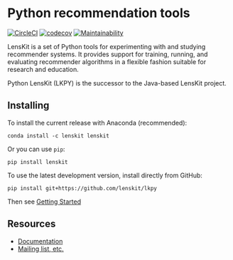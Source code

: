 # Python recommendation tools

[![CircleCI](https://circleci.com/gh/lenskit/lkpy.svg?style=svg)](https://circleci.com/gh/lenskit/lkpy)
[![codecov](https://codecov.io/gh/lenskit/lkpy/branch/master/graph/badge.svg)](https://codecov.io/gh/lenskit/lkpy)
[![Maintainability](https://api.codeclimate.com/v1/badges/c02098c161112e19c148/maintainability)](https://codeclimate.com/github/lenskit/lkpy/maintainability)

LensKit is a set of Python tools for experimenting with and studying recommender
systems.  It provides support for training, running, and evaluating recommender
algorithms in a flexible fashion suitable for research and education.

Python LensKit (LKPY) is the successor to the Java-based LensKit project.

## Installing

To install the current release with Anaconda (recommended):

    conda install -c lenskit lenskit

Or you can use `pip`:

    pip install lenskit

To use the latest development version, install directly from GitHub:

    pip install git+https://github.com/lenskit/lkpy

Then see [Getting Started](https://lkpy.lenskit.org/en/latest/quickstart.html)

## Resources

- [Documentation](https://lkpy.lenskit.org)
- [Mailing list, etc.](https://lenskit.org/connect)
